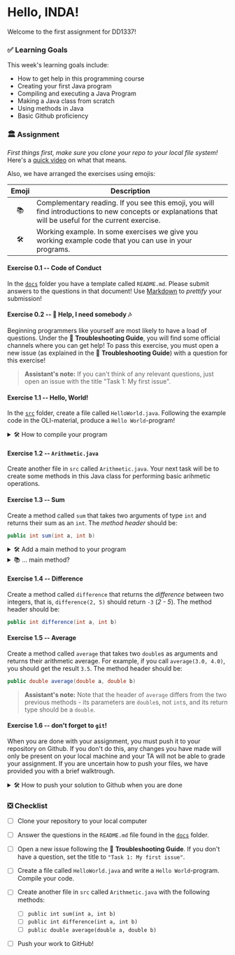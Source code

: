 # Hello, INDA!

Welcome to the first assignment for DD1337!



### ✅ Learning Goals
This week's learning goals include:
  
* How to get help in this programming course
* Creating your first Java program
* Compiling and executing a Java Program
* Making a Java class from scratch
* Using methods in Java
* Basic Github proficiency 


### 🏛 Assignment

*First things first, make sure you clone your repo to your local file system!* Here's a [quick video](https://www.youtube.com/watch?v=V_oFmi_jA0A) on what that means.

Also, we have arranged the exercises using emojis:

| Emoji      | Description |
| :-------: | ----------- |
| 📚 | Complementary reading. If you see this emoji, you will find introductions to new concepts or explanations that will be useful for the current exercise.  |
| 🛠  | Working example. In some exercises we give you working example code that you can use in your programs. |

#### Exercise 0.1 -- Code of Conduct

In the [`docs`](docs) folder you have a template called `README.md`. Please submit answers to the questions in that document! Use [Markdown](https://www.markdownguide.org/cheat-sheet/) to *prettify* your submission!

#### Exercise 0.2 -- 🎵 Help, I need somebody 🎶
Beginning programmers like yourself are most likely to have a load of questions. Under the 🚨 **Troubleshooting Guide**, you will find some official channels where you can get help! To pass this exercise, you must open a new issue (as explained in the 🚨 **Troubleshooting Guide**) with a question for this exercise!

> **Assistant's note:** If you can't think of any relevant questions, just open an issue with the title "Task 1: My first issue".

#### Exercise 1.1 -- Hello, World!
In the [`src`](src) folder, create a file called `HelloWorld.java`. 
Following the example code in the OLI-material, produce a `Hello World`-program!

<details>
<summary> 🛠 How to compile your program </summary>
<br>
To run your program, type the following in your terminal:

```
javac HelloWorld.java
java HelloWorld
```
If you need help, follow the 🚨 **Troubleshooting Guide** at the top of this document!
</details>

#### Exercise 1.2 -- `Arithmetic.java`
Create another file in `src` called `Arithmetic.java`.
Your next task will be to create some methods in this Java class
for performing basic arihmetic operations.

#### Exercise 1.3 -- Sum
Create a method called `sum` that takes two arguments of type `int` and returns their sum as an `int`.
The _method header_ should be:
```java
public int sum(int a, int b)
````

<details>
<summary> 🛠 Add a main method to your program</summary>

To test your methods, you must add a `main` method. Add the following code to bottom of your `Arithmetic` class:
  
  ```Java
public static void main(String[] args) {
    // Create a new Arithmetic object
    Arithmetic arithmetic = new Arithmetic();

    // store the sum of 3 and 5 in a variable called "test"
    int test = arithmetic.sum(3, 5);

    // print the test variable
    System.out.println("The value of 3 + 5 is:");
    System.out.println(test);
}
  ```
</details>

<details>
<summary> 📚 ... main method? </summary>

This early on in your programming career, the main method might appear as foul magic. For now, you need to know that it is required for your program to execute a sequence of commands. Oracle, the company behind Java, has a [tutorial explaining the main method](https://docs.oracle.com/javase/tutorial/getStarted/application/index.html#MAIN). It is quite a read, and we do not expect you to fully understand the *why* and *how* just yet. 

Put the main method at the bottom of your Java class:

```java
public class Arithmetic {
  
  // define your methods here!
  
  // put your main method here!
  public static void main(String[] args){
  
    // sequence of commands
    
  } // END OF MAIN METHOD

} // END OF CLASS
```

</details>

#### Exercise 1.4 -- Difference
Create a  method called `difference` that returns the *difference* between two integers, that is, `difference(2, 5)` should return `-3` (_2 - 5_).
The method header should be:
```java
public int difference(int a, int b)
```

#### Exercise 1.5 -- Average
Create a method called `average` that takes two `double`s as arguments and returns their arithmetic average. For example, if you call `average(3.0, 4.0)`, you should get the result `3.5`.
The method header should be:
```java
public double average(double a, double b)
```

> **Assistant's note:** Note that the header of `average` differs from the two previous methods - its parameters are `double`s, not `int`s, and its return type should be a `double`.

#### Exercise 1.6 -- don't forget to `git`!

When you are done with your assignment, you must push it to your repository on Github. 
If you don't do this, any changes you have made will only be present on your local machine
and your TA will not be able to grade your assignment. If you are uncertain how to
push your files, we have provided you with a brief walktrough.

<details>
<summary> 🛠 How to push your solution to Github when you are done </summary>

When you are done with your assignment, you must push it to Github. You can either use the terminal in [Visual Studio Code](https://code.visualstudio.com/docs/terminal/basics) 
or use the stand-alone terminal in your operating system.

You must navigate to your assignment folder by using the change directory command `cd`.

First, you must *add* the files that you want to commit. You should have modified the following files:

* `src/Arithmetic.java`
* `src/HelloWorld.java` 
* `docs/README.md`

```bash
# You can add more than one file at a time
git add src/Arithmetic.java src/HelloWorld.java docs/README.md
```

Then, after adding the files, you must *commit* these files with a message:

```bash
# The -m is called a flag, and is short for 'message'
git commit -m "Done with my first assignment"
```
If you forget to add the `-m` flag, you will be redirected to the text editor [Vim](https://en.wikipedia.org/wiki/Vim_(text_editor)),
where you can enter a longer commit message.
Using Vim can be a bit tricky, so unless you want to try to enter your commit message using Vim you
can abort your commit by typing `:q!` (you may need to press the `Esc` key first) and pressing `enter`.
You must then commit again (and don't forget `-m`!). 

Finally, you *push* the committed files to Github:

```bash
git push
```

You should get a response from `git` telling you everything is fine. Go to your repository and 
make sure that you can see your changes to the files. Otherwise, follow the steps in 🚨 **Troubleshooting Guide**.

</details>

### ❎ Checklist 
- [ ] Clone your repository to your local computer
- [ ] Answer the questions in the `README.md` file found in the [`docs`](docs) folder.
- [ ] Open a new issue following the 🚨 **Troubleshooting Guide**. If you don't have a question, set the title to `"Task 1: My first issue"`.
- [ ] Create a file called `HelloWorld.java` and write a `Hello World`-program. Compile your code.
- [ ] Create another file in `src` called `Arithmetic.java` with the following methods:
  - [ ] `public int sum(int a, int b)`
  - [ ] `public int difference(int a, int b)`
  - [ ] `public double average(double a, double b)`
- [ ] Push your work to GitHub!

